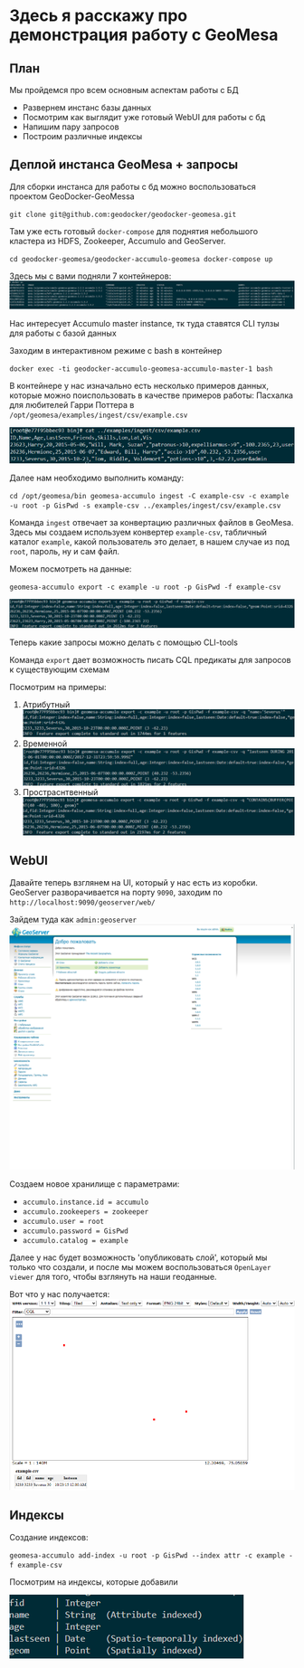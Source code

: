 # Здесь я расскажу про демонстрация работу с GeoMesa
## План
Мы пройдемся про всем основным аспектам работы с БД
- Развернем инстанс базы данных
- Посмотрим как выглядит уже готовый WebUI для работы с бд
- Напишим пару запросов
- Построим различные индексы 

## Деплой инстанса GeoMesa + запросы 
Для сборки инстанса для работы с бд можно воспользоваться проектом GeoDocker-GeoMessa

`
    git clone git@github.com:geodocker/geodocker-geomesa.git
`

Там уже есть готовый `docker-compose` для поднятия небольшого кластера из HDFS, Zookeeper, Accumulo and GeoServer.

`
    cd geodocker-geomesa/geodocker-accumulo-geomesa
    docker-compose up
`

Здесь мы с вами подняли 7 контейнеров:
![Containers](../images/containers.png)

Нас интересует Accumulo master instance, тк туда ставятся CLI тулзы для работы с базой данных

Заходим в интерактивном режиме с bash в контейнер 

`
    docker exec -ti geodocker-accumulo-geomesa-accumulo-master-1 bash
`

В контейнере у нас изначально есть несколько примеров данных, которые можно поиспользовать в качестве примеров работы: 
Пасхалка для любителей Гарри Поттера в `/opt/geomesa/examples/ingest/csv/example.csv`

![example.csv](../images/example.png)

Далее нам необходимо выполнить команду:

`
    cd /opt/geomesa/bin
    geomesa-accumulo ingest -C example-csv -c example -u root -p GisPwd -s example-csv ../examples/ingest/csv/example.csv
`

Команда `ingest` отвечает за конвертацию различных файлов в GeoMesa. Здесь мы создаем используем конвертер `example-csv`, табличный каталог `example`, какой пользователь это делает, в нашем случае из под `root`, пароль, ну и сам файл.

Можем посмотреть на данные:

`
    geomesa-accumulo export -c example -u root -p GisPwd -f example-csv 
`

![export](../images/export.png)

Теперь какие запросы можно делать с помощью CLI-tools

Команда  `export` дает возможность писать CQL предикаты для запросов к существующим схемам

Посмотрим на примеры: 

1) Атрибутный
![Severus](../images/severus_cql.png)
2) Временной
![Last seen](../images/lastseen.png)
3) Простраснтвенный
![Contains](../images/contains.png)

## WebUI

Давайте теперь взглянем на UI, который у нас есть из коробки. GeoServer разворачивается на порту `9090`, заходим по `http://localhost:9090/geoserver/web/`

Зайдем туда как `admin:geoserver`
![GeoServer](../images/geoserver.png)

Создаем новое хранилище с параметрами:
- `accumulo.instance.id = accumulo`
- `accumulo.zookeepers = zookeeper`
- `accumulo.user = root`
- `accumulo.password = GisPwd`
- `accumulo.catalog = example`

Далее у нас будет возможность 'опубликовать слой', который мы только что создали, и после мы можем воспользоваться `OpenLayer viewer` для того, чтобы взглянуть на наши геоданные.

Вот что у нас получается: 
![OpenLayer viewer](../images/OLv.png)

## Индексы
Создание индексов:

`geomesa-accumulo add-index -u root -p GisPwd --index attr -c example -f example-csv `

Посмотрим на индексы, которые добавили 

![Indecies](../images/indecies.png)

